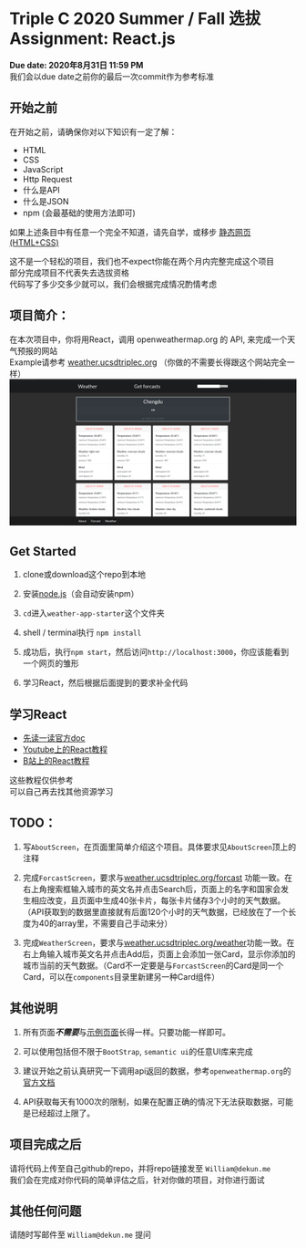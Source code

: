 # Triple C 2020 Summer / Fall 选拔 Assignment: React.js

**Due date: 2020年8月31日 11:59 PM**  
我们会以due date之前你的最后一次commit作为参考标准

## 开始之前

在开始之前，请确保你对以下知识有一定了解：
- HTML
- CSS
- JavaScript
- Http Request  
- 什么是API
- 什么是JSON  
- npm (会最基础的使用方法即可)

如果上述条目中有任意一个完全不知道，请先自学，或移步
 [静态网页 (HTML+CSS)](https://github.com/dekunma/TripleC_20Summer_PreAssignments/tree/master/HTML-starter)  

这不是一个轻松的项目，我们也不expect你能在两个月内完整完成这个项目  
部分完成项目不代表失去选拔资格  
代码写了多少交多少就可以，我们会根据完成情况酌情考虑


## 项目简介：
在本次项目中，你将用React，调用 openweathermap.org 的 API, 来完成一个天气预报的网站  
Example请参考 [weather.ucsdtriplec.org](https://weather.ucsdtriplec.org)  （你做的不需要长得跟这个网站完全一样）
![weather app](./images/pic1.png)  

## Get Started
1. clone或download这个repo到本地

2. 安装[node.js](https://nodejs.org/)（会自动安装npm）
3. ```cd```进入```weather-app-starter```这个文件夹
4. shell / terminal执行 ```npm install```  
5. 成功后，执行```npm start```，然后访问```http://localhost:3000```，你应该能看到一个网页的雏形
6. 学习React，然后根据后面提到的要求补全代码

## 学习React
- [先读一读官方doc](https://reactjs.org/)
- [Youtube上的React教程](https://www.youtube.com/watch?v=QFaFIcGhPoM&list=PLC3y8-rFHvwgg3vaYJgHGnModB54rxOk3&index=1)
- [B站上的React教程](https://www.bilibili.com/video/BV184411x7F9?from=search&seid=15359853692736051755)

这些教程仅供参考  
可以自己再去找其他资源学习

## TODO：
1. 写```AboutScreen```，在页面里简单介绍这个项目。具体要求见```AboutScreen```顶上的注释

2. 完成```ForcastScreen```，要求与[weather.ucsdtriplec.org/forcast](https://weather.ucsdtriplec.org/forcast) 功能一致。在右上角搜索框输入城市的英文名并点击Search后，页面上的名字和国家会发生相应改变，且页面中生成40张卡片，每张卡片储存3个小时的天气数据。（API获取到的数据里直接就有后面120个小时的天气数据，已经放在了一个长度为40的array里，不需要自己手动来分）
3. 完成```WeatherScreen```，要求与[weather.ucsdtriplec.org/weather](https://weather.ucsdtriplec.org/weather)功能一致。在右上角输入城市英文名并点击Add后，页面上会添加一张Card，显示你添加的城市当前的天气数据。（Card不一定要是与```ForcastScreen```的Card是同一个Card，可以在```components```目录里新建另一种Card组件）

## 其他说明
1. 所有页面***不需要***与[示例页面](https://weather.ucsdtriplec.org)长得一样。只要功能一样即可。

2. 可以使用包括但不限于```BootStrap```, ```semantic ui```的任意UI库来完成
3. 建议开始之前认真研究一下调用api返回的数据，参考```openweathermap.org```的[官方文档](https://openweathermap.org/)
4. API获取每天有1000次的限制，如果在配置正确的情况下无法获取数据，可能是已经超过上限了。

## 项目完成之后
请将代码上传至自己github的repo，并将repo链接发至 ```William@dekun.me```  
我们会在完成对你代码的简单评估之后，针对你做的项目，对你进行面试

## 其他任何问题
请随时写邮件至 ```William@dekun.me``` 提问

